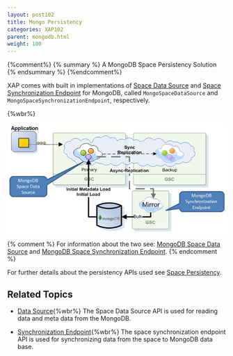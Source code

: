 ```yaml
---
layout: post102
title: Mongo Persistency
categories: XAP102
parent: mongodb.html
weight: 100
---
```



{%comment%}
{% summary %} A MongoDB Space Persistency Solution {% endsummary %}
{%endcomment%}


XAP comes with built in implementations of [Space Data Source](./space-data-source-api.html) and [Space Synchronization Endpoint](./space-synchronization-endpoint-api.html)
 for MongoDB, called `MongoSpaceDataSource` and `MongoSpaceSynchronizationEndpoint`, respectively.

{%wbr%}

![mongodbPersistence.jpg](/attachment_files/mongodbPersistence.jpg)


{% comment %}
For information about the two see: [MongoDB Space Data Source](./mongodb-space-data-source.html) and [MongoDB Space Synchronization Endpoint](./mongodb-space-synchronization-endpoint.html).
{% endcomment %}

For further details about the persistency APIs used see [Space Persistency](./space-persistency.html).


## Related Topics

- [Data Source](./mongodb-space-data-source.html){%wbr%}
The Space Data Source API is used for reading data and meta data from the MongoDB.

- [Synchronization Endpoint](./mongodb-space-synchronization-endpoint.html){%wbr%}
The space synchronization endpoint API is used for synchronizing data from the space to MongoDB data base.
